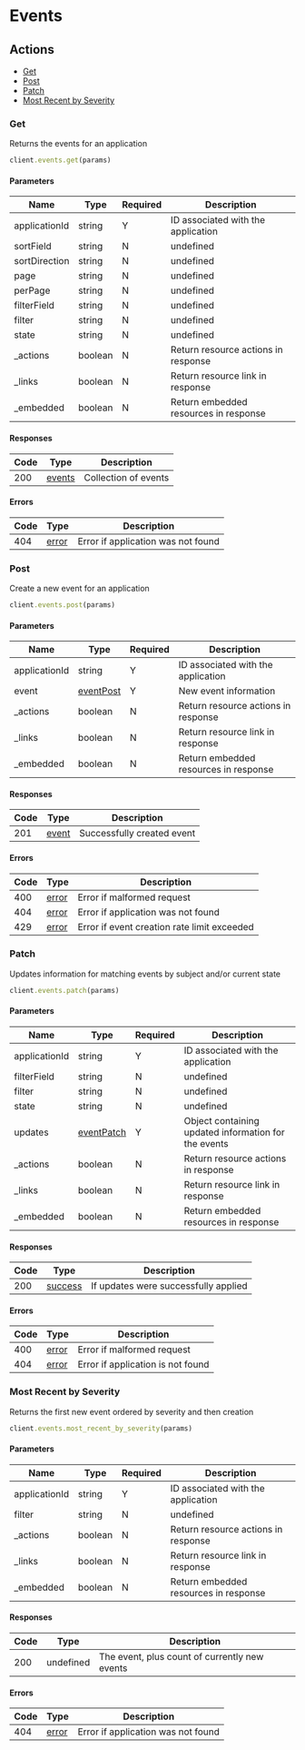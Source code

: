 # Events

## Actions

*   [Get](#get)
*   [Post](#post)
*   [Patch](#patch)
*   [Most Recent by Severity](#most-recent-by-severity)

### Get

Returns the events for an application

```ruby
client.events.get(params)
```

#### Parameters

| Name | Type | Required | Description |
| ---- | ---- | -------- | ----------- |
| applicationId | string | Y | ID associated with the application |
| sortField | string | N | undefined |
| sortDirection | string | N | undefined |
| page | string | N | undefined |
| perPage | string | N | undefined |
| filterField | string | N | undefined |
| filter | string | N | undefined |
| state | string | N | undefined |
| _actions | boolean | N | Return resource actions in response |
| _links | boolean | N | Return resource link in response |
| _embedded | boolean | N | Return embedded resources in response |

#### Responses

| Code | Type | Description |
| ---- | ---- | ----------- |
| 200 | [events](_schemas.md#events) | Collection of events |

#### Errors

| Code | Type | Description |
| ---- | ---- | ----------- |
| 404 | [error](_schemas.md#error) | Error if application was not found |

### Post

Create a new event for an application

```ruby
client.events.post(params)
```

#### Parameters

| Name | Type | Required | Description |
| ---- | ---- | -------- | ----------- |
| applicationId | string | Y | ID associated with the application |
| event | [eventPost](_schemas.md#eventpost) | Y | New event information |
| _actions | boolean | N | Return resource actions in response |
| _links | boolean | N | Return resource link in response |
| _embedded | boolean | N | Return embedded resources in response |

#### Responses

| Code | Type | Description |
| ---- | ---- | ----------- |
| 201 | [event](_schemas.md#event) | Successfully created event |

#### Errors

| Code | Type | Description |
| ---- | ---- | ----------- |
| 400 | [error](_schemas.md#error) | Error if malformed request |
| 404 | [error](_schemas.md#error) | Error if application was not found |
| 429 | [error](_schemas.md#error) | Error if event creation rate limit exceeded |

### Patch

Updates information for matching events by subject and/or current state

```ruby
client.events.patch(params)
```

#### Parameters

| Name | Type | Required | Description |
| ---- | ---- | -------- | ----------- |
| applicationId | string | Y | ID associated with the application |
| filterField | string | N | undefined |
| filter | string | N | undefined |
| state | string | N | undefined |
| updates | [eventPatch](_schemas.md#eventpatch) | Y | Object containing updated information for the events |
| _actions | boolean | N | Return resource actions in response |
| _links | boolean | N | Return resource link in response |
| _embedded | boolean | N | Return embedded resources in response |

#### Responses

| Code | Type | Description |
| ---- | ---- | ----------- |
| 200 | [success](_schemas.md#success) | If updates were successfully applied |

#### Errors

| Code | Type | Description |
| ---- | ---- | ----------- |
| 400 | [error](_schemas.md#error) | Error if malformed request |
| 404 | [error](_schemas.md#error) | Error if application is not found |

### Most Recent by Severity

Returns the first new event ordered by severity and then creation

```ruby
client.events.most_recent_by_severity(params)
```

#### Parameters

| Name | Type | Required | Description |
| ---- | ---- | -------- | ----------- |
| applicationId | string | Y | ID associated with the application |
| filter | string | N | undefined |
| _actions | boolean | N | Return resource actions in response |
| _links | boolean | N | Return resource link in response |
| _embedded | boolean | N | Return embedded resources in response |

#### Responses

| Code | Type | Description |
| ---- | ---- | ----------- |
| 200 | undefined | The event, plus count of currently new events |

#### Errors

| Code | Type | Description |
| ---- | ---- | ----------- |
| 404 | [error](_schemas.md#error) | Error if application was not found |
